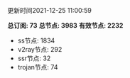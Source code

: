更新时间2021-12-25 11:00:59

**总订阅: 73**
**总节点: 3983**
**有效节点: 2232**
- ss节点: 1834
- v2ray节点: 292
- ssr节点: 32
- trojan节点: 74
